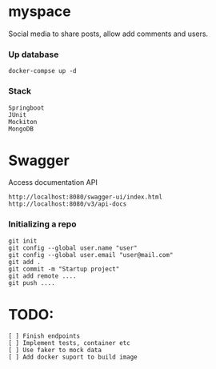 # myspace
Social media to share posts, allow add comments and users.

### Up database

```
docker-compse up -d
```

### Stack
```
Springboot
JUnit
Mockiton
MongoDB
```

# Swagger

Access documentation API
```
http://localhost:8080/swagger-ui/index.html
http://localhost:8080/v3/api-docs
```

### Initializing a repo

```
git init
git config --global user.name "user"
git config --global user.email "user@mail.com"
git add .
git commit -m "Startup project"
git add remote ....
git push ....
```

# TODO:
```
[ ] Finish endpoints
[ ] Implement tests, container etc
[ ] Use faker to mock data
[ ] Add docker suport to build image
```

